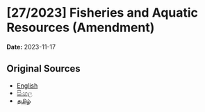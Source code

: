 # [27/2023] Fisheries and Aquatic Resources (Amendment)

**Date:** 2023-11-17

## Original Sources

- [English](https://documents.gov.lk/view/acts/2023/11/27-2023_E.pdf)
- [සිංහල](https://documents.gov.lk/view/acts/2023/11/27-2023_S.pdf)
- [தமிழ்](https://documents.gov.lk/view/acts/2023/11/27-2023_T.pdf)
